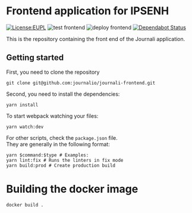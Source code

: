 # Frontend application for IPSENH

[![License:EUPL](https://img.shields.io/badge/License-EUPLv.1.2-brightgreen.svg)](https://opensource.org/licenses/EUPL-1.2)
![test frontend](https://github.com/journalio/journali-frontend/workflows/test%20frontend/badge.svg)
![deploy frontend](https://github.com/journalio/journali-frontend/workflows/deploy%20frontend/badge.svg)
[![Dependabot Status](https://api.dependabot.com/badges/status?host=github&repo=journalio/journali-frontend&identifier=251608610)](https://dependabot.com)

This is the repository containing the front end of the Journali application.

## Getting started

First, you need to clone the repository

```shell script
git clone git@github.com:journalio/journali-frontend.git
```

Second, you need to install the dependencies:

```shell script
yarn install
```

To start webpack watching your files:

```shell script
yarn watch:dev
```

For other scripts, check the `package.json` file.  
They are generally in the following format:

```shell script
yarn $command:$type # Examples:
yarn lint:fix # Runs the linters in fix mode
yarn build:prod # Create production build
```

# Building the docker image

```shell script
docker build .
```

